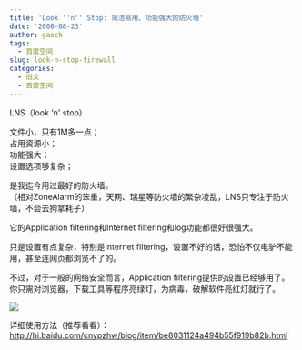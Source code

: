 ```yaml
---
title: 'Look ''n'' Stop: 简洁易用、功能强大的防火墙'
date: '2008-08-23'
author: gaoch
tags:
  - 百度空间
slug: look-n-stop-firewall
categories:
  - 旧文
  - 百度空间
---
```


LNS（look ‘n' stop）  
  
文件小，只有1M多一点；  
占用资源小；  
功能强大；  
设置选项够复杂；  
  
是我迄今用过最好的防火墙。  
（相对ZoneAlarm的笨重，天网、瑞星等防火墙的繁杂凌乱，LNS只专注于防火墙，不会去狗拿耗子）  
  
它的Application filtering和Internet filtering和log功能都很好很强大。  
  
只是设置有点复杂，特别是Internet
filtering，设置不好的话，恐怕不仅电驴不能用，甚至连网页都浏览不了的。  
  
不过，对于一般的网络安全而言，Application
filtering提供的设置已经够用了。  
你只需对浏览器，下载工具等程序亮绿灯，为病毒，破解软件亮红灯就行了。  
  
  
  
<img src="http://hiphotos.baidu.com/spring%5Fgao/pic/item/4b34cbbf0389241219d81fe9.jpg" class="blogimg" />  
  
详细使用方法（推荐看看）：http://hi.baidu.com/cnypzhw/blog/item/be8031124a494b55f919b82b.html
